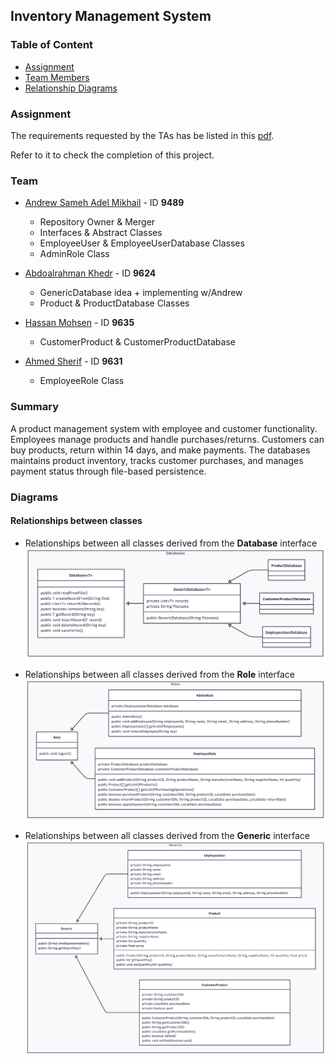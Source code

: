 ## Inventory Management System

### Table of Content

- [Assignment](#assignment)
- [Team Members](#team)
- [Relationship Diagrams](#relationships-between-classes)

### Assignment
The requirements requested by the TAs has be listed in this [pdf](https://drive.google.com/file/d/1awe83TCHXbYR8EHDjyO0JQvU9HI3k-Sn/view?usp=drive_link).

Refer to it to check the completion of this project.

### Team
- [Andrew Sameh Adel Mikhail](https://github.com/acskii) - ID **9489**
    
  - Repository Owner & Merger
  - Interfaces & Abstract Classes
  - EmployeeUser & EmployeeUserDatabase Classes
  - AdminRole Class
  
- [Abdoalrahman Khedr](https://github.com/Abdoalrahmankhedr) - ID **9624**

    - GenericDatabase idea + implementing w/Andrew
    - Product & ProductDatabase Classes
  
- [Hassan Mohsen](https://github.com/Hassanmo-20) - ID **9635**
    
    - CustomerProduct & CustomerProductDatabase
  
- [Ahmed Sherif](https://github.com/ahmed-sherif-hassona) - ID **9631**
    
    - EmployeeRole Class

### Summary
A product management system with employee and customer functionality. Employees manage products and handle purchases/returns. Customers can buy products, return within 14 days, and make payments. The databases maintains product inventory, tracks customer purchases, and manages payment status through file-based persistence.

### Diagrams
#### Relationships between classes

- Relationships between all classes derived from the **Database** interface
![Database relations](./docs/diagrams/diagram_databases.png)

- Relationships between all classes derived from the **Role** interface
![Roles relations](./docs/diagrams/diagram_roles.png)

- Relationships between all classes derived from the **Generic** interface
![Generics relations](./docs/diagrams/diagram_generics.png)